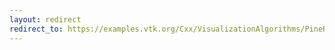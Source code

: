 ```yaml
---
layout: redirect
redirect_to: https://examples.vtk.org/Cxx/VisualizationAlgorithms/PineRootConnectivity/
---
```

